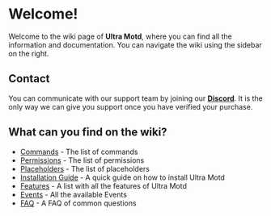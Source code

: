 # Welcome!
Welcome to the wiki page of **Ultra Motd**, where you can find all the information and documentation. You can navigate the wiki using the sidebar on the right.
<br>

## Contact
You can communicate with our support team by joining our **[Discord](https://discord.gg/3JuHDm8)**. It is the only way we can give you support once you have verified your purchase.
<br>

## What can you find on the wiki?
- [Commands](./overview/commands) - The list of commands
- [Permissions](./overview/permissions) - The list of permissions
- [Placeholders](./overview/placeholders) - The list of placeholders
- [Installation Guide](./installation) - A quick guide on how to install Ultra Motd
- [Features](./features) - A list with all the features of Ultra Motd
- [Events](./events) - All the available Events
- [FAQ](./faq) - A FAQ of common questions
  

